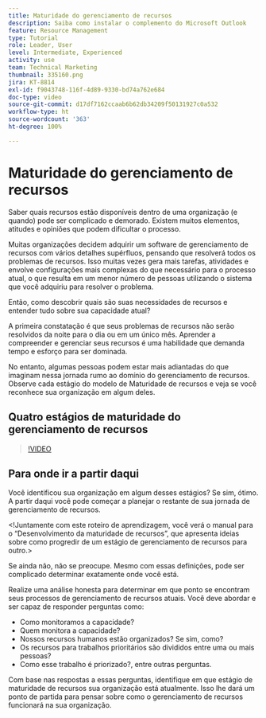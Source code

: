 ```yaml
---
title: Maturidade do gerenciamento de recursos
description: Saiba como instalar o complemento do Microsoft Outlook
feature: Resource Management
type: Tutorial
role: Leader, User
level: Intermediate, Experienced
activity: use
team: Technical Marketing
thumbnail: 335160.png
jira: KT-8814
exl-id: f9043748-116f-4d89-9330-bd74a762e684
doc-type: video
source-git-commit: d17df7162ccaab6b62db34209f50131927c0a532
workflow-type: ht
source-wordcount: '363'
ht-degree: 100%

---
```


# Maturidade do gerenciamento de recursos

Saber quais recursos estão disponíveis dentro de uma organização (e quando) pode ser complicado e demorado. Existem muitos elementos, atitudes e opiniões que podem dificultar o processo.

Muitas organizações decidem adquirir um software de gerenciamento de recursos com vários detalhes supérfluos, pensando que resolverá todos os problemas de recursos. Isso muitas vezes gera mais tarefas, atividades e envolve configurações mais complexas do que necessário para o processo atual, o que resulta em um menor número de pessoas utilizando o sistema que você adquiriu para resolver o problema.

Então, como descobrir quais são suas necessidades de recursos e entender tudo sobre sua capacidade atual?

A primeira constatação é que seus problemas de recursos não serão resolvidos da noite para o dia ou em um único mês. Aprender a compreender e gerenciar seus recursos é uma habilidade que demanda tempo e esforço para ser dominada.

No entanto, algumas pessoas podem estar mais adiantadas do que imaginam nessa jornada rumo ao domínio do gerenciamento de recursos. Observe cada estágio do modelo de Maturidade de recursos e veja se você reconhece sua organização em algum deles.

## Quatro estágios de maturidade do gerenciamento de recursos

>[!VIDEO](https://video.tv.adobe.com/v/3431655/?quality=12&learn=on&enablevpops&captions=por_br)


## Para onde ir a partir daqui

Você identificou sua organização em algum desses estágios? Se sim, ótimo. A partir daqui você pode começar a planejar o restante de sua jornada de gerenciamento de recursos.

&lt;!Juntamente com este roteiro de aprendizagem, você verá o manual para o “Desenvolvimento da maturidade de recursos”, que apresenta ideias sobre como progredir de um estágio de gerenciamento de recursos para outro.&gt;

Se ainda não, não se preocupe. Mesmo com essas definições, pode ser complicado determinar exatamente onde você está.

Realize uma análise honesta para determinar em que ponto se encontram seus processos de gerenciamento de recursos atuais. Você deve abordar e ser capaz de responder perguntas como:

* Como monitoramos a capacidade?
* Quem monitora a capacidade?
* Nossos recursos humanos estão organizados? Se sim, como?
* Os recursos para trabalhos prioritários são divididos entre uma ou mais pessoas?
* Como esse trabalho é priorizado?, entre outras perguntas.

Com base nas respostas a essas perguntas, identifique em que estágio de maturidade de recursos sua organização está atualmente. Isso lhe dará um ponto de partida para pensar sobre como o gerenciamento de recursos funcionará na sua organização.
